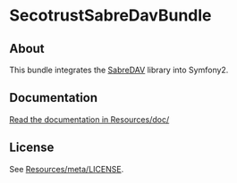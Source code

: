 # SecotrustSabreDavBundle #

## About ##

This bundle integrates the [SabreDAV](https://github.com/fruux/sabre-dav) library into Symfony2.

## Documentation ##

[Read the documentation in Resources/doc/](https://github.com/secotrust/SecotrustSabreDavBundle/blob/master/Resources/doc/index.md)

## License ##

See [Resources/meta/LICENSE](https://github.com/secotrust/SecotrustSabreDavBundle/blob/master/Resources/meta/LICENSE).
